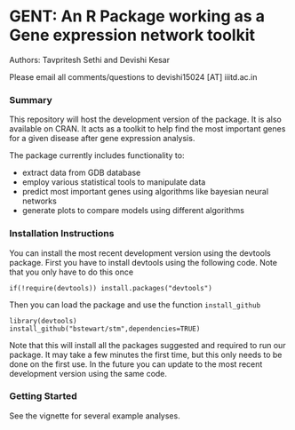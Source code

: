 # GENT: An R Package working as a Gene expression network toolkit

Authors: Tavpritesh Sethi and Devishi Kesar

Please email all comments/questions to devishi15024 [AT] iiitd.ac.in

### Summary

This repository will host the development version of the package. It is also available on CRAN. It acts as a toolkit to help find the most important genes for a given disease after gene expression analysis.

The package currently includes functionality to:
* extract data from GDB database
* employ various statistical tools to manipulate data
* predict most important genes using algorithms like bayesian neural networks
* generate plots to compare models using different algorithms

### Installation Instructions
You can install the most recent development version using the devtools package.  First you have
to install devtools using the following code.  Note that you only have to do this once
```
if(!require(devtools)) install.packages("devtools")
```
Then you can load the package and use the function `install_github`

```
library(devtools)
install_github("bstewart/stm",dependencies=TRUE)
```

Note that this will install all the packages suggested and required to run our package.  It may take a few minutes the first time, but this only needs to be done on the first use.  In the future you can update to the most recent development version using the same code.

### Getting Started
See the vignette for several example analyses.
